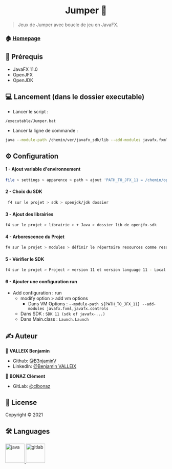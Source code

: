 <h1 align="center"> Jumper 👋</h1>

> Jeux de Jumper avec boucle de jeu en JavaFX.

### 🏠 [Homepage](https://github.com/B3njaminV/javafx-mario-game)


## 📍 Prérequis

- JavaFX 11.0
- OpenJFX
- OpenJDK

## ‍💻 Lancement (dans le dossier executable)

- Lancer le script :
```
/executable/Jumper.bat
```
- Lancer la ligne de commande :
```sh
java --module-path /chemin/ver/javafx_sdk/lib --add-modules javafx.fxml,javafx.controls -jar ./javafx-mario-game.jar
```

## ⚙️ Configuration

#### 1 - Ajout variable d'environnement 
```sh
file > settings > apparence > path > ajout 'PATH_TO_JFX_11 = /chemin/openjfx/javafx-sdk/lib'
```

#### 2 - Choix du SDK
```sh
 f4 sur le projet > sdk > openjdk/jdk dossier
```

#### 3 - Ajout des librairies
```sh
f4 sur le projet > librairie > + Java > dossier lib de openjfx-sdk
```

#### 4 - Arborescence du Projet
```sh
f4 sur le projet > modules > définir le répertoire resources comme resources et le répertoire src comme sources.
```

#### 5 - Vérifier le SDK
```sh
f4 sur le projet > Project > version 11 et version language 11 - Local variables ...
```

#### 6 - Ajouter une configuration run

- Add configuration : run
    - modify option > add vm options
        - Dans VM Options : `--module-path ${PATH_TO_JFX_11} --add-modules javafx.fxml,javafx.controls`
    - Dans SDK : `SDK 11 (sdk of javafx-...)`
    - Dans Main.class : `Launch.Launch`


## ✍️ Auteur

👤 **VALLEIX Benjamin**

* Github: [@B3njaminV](https://github.com/B3njaminV)
* LinkedIn: [@Benjamin VALLEIX](https://www.linkedin.com/in/benjamin-valleix-27115719a)

👤 **BONAZ Clément**

* GitLab: [@clbonaz](https://gitlab.iut-clermont.uca.fr/clbonaz)


## 📝 License

Copyright © 2021


## 🛠  Languages

<p> 
    <a href="https://openjfx.io" target="_blank"> 
        <img src="https://www.vectorlogo.zone/logos/java/java-icon.svg" alt="java" width="60" height="60"/> 
    </a> 
	<a href="https://gitlab.com/gitlab-org/gitlab" target="_blank"> 
        <img src="https://www.vectorlogo.zone/logos/gitlab/gitlab-icon.svg" alt="gitlab" width="60" height="60"/> 
    </a> 
</p>
